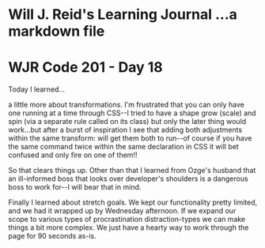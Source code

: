 Will J. Reid's Learning Journal
...a markdown file
===============================
# WJR Code 201 - Day 18

Today I learned...

a little more about transformations. I'm frustrated that you can only have one running at a time through CSS--I tried to have a shape grow (scale) and spin (via a separate rule called on its class) but only the later thing would work...but after a burst of inspiration I see that adding both adjustments within the same transform: will get them both to run--of course if you have the same command twice within the same declaration in CSS it will bet confused and only fire on one of them!!

So that clears things up.  Other than that I learned from Ozge's husband that an ill-informed boss that looks over developer's shoulders is a dangerous boss to work for--I will bear that in mind.

Finally I learned about stretch goals.  We kept our functionality pretty limited, and we had it wrapped up by Wednesday afternoon.  If we expand our scope to various types of procrastination distraction-types we can make things a bit more complex.  We just have a hearty way to work through the page for 90 seconds as-is.
